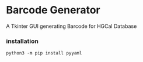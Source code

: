 # Barcode Generator
A Tkinter GUI generating Barcode for HGCal Database

### installation
```
python3 -m pip install pyyaml
```
